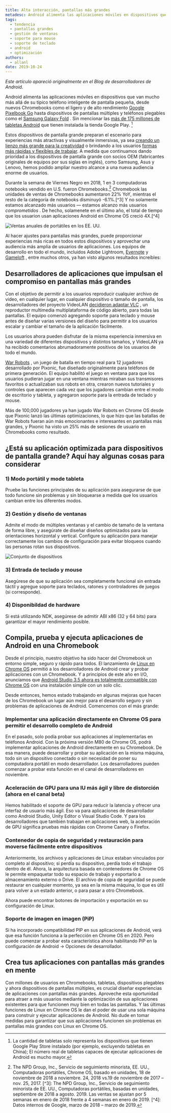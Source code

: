 ```yaml
---
title: Alta interacción, pantallas más grandes
metadesc: Android alimenta las aplicaciones móviles en dispositivos que van mucho más allá de su típico teléfono inteligente de pantalla pequeña.
tags:
  - tendencia
  - pantallas grandes
  - gestión de ventanas
  - soporte para mouse
  - soporte de teclado
  - android
  - optimización
authors:
  - allanl
date: 2019-10-24
---
```


_Este artículo apareció originalmente en el Blog de desarrolladores de Android._

Android alimenta las aplicaciones móviles en dispositivos que van mucho más allá de su típico teléfono inteligente de pantalla pequeña, desde nuevos Chromebooks como el ligero y de alto rendimiento [Google Pixelbook Go](https://store.google.com/us/product/pixelbook_go) hasta dispositivos de pantallas múltiples y teléfonos plegables como el [Samsung Galaxy Fold](https://www.samsung.com/us/mobile/galaxy-fold/) . Sin mencionar las [más de 175 millones de tabletas Android](/{{locale.code}}/posts/expand-your-app-beyond-mobile-to-reach-android-users-at-large) que tienen instalada la tienda Google Play. [^ 1]

[^1]: La cantidad de tabletas solo representa los dispositivos que tienen Google Play Store instalado (por ejemplo, excluyendo tabletas en China); El número real de tabletas capaces de ejecutar aplicaciones de Android es mucho mayor.

Estos dispositivos de pantalla grande preparan el escenario para experiencias más atractivas y visualmente inmersivas, ya sea [creando un lienzo más grande para la creatividad](/{{locale.code}}/stories/concepts) o brindando a los usuarios [formas más rápidas y flexibles de trabajar](/{{locale.code}}/stories/infinite-painter). A medida que continuamos dando prioridad a los dispositivos de pantalla grande con socios OEM (fabricantes originales de equipos por sus siglas en inglés), como Samsung, Asus y Lenovo, hemos podido ampliar nuestro alcance a una nueva audiencia enorme de usuarios.

Durante la semana de Viernes Negro en 2018, 1 en 3 computadoras notebooks vendido en U.S. fueron Chromebooks.[^2] Chromebook las unidades de ventas de Chromebooks aumentaron 22% YoY, mientras el resto de la categoría de notebooks disminuyó -6.1%.[^3] Y no solamente estamos alcanzado más usuarios — estamos alcanzo más usuarios _comprometidos_ . De hecho, solamenete en el último año, el total de tiempo que los usuarion usan aplicaciones Android en Chrome OS creció 4X.[^4]

[^2]: The NPD Group, Inc., Servicio de seguimiento minorista, EE. UU., Computadoras portátiles, Chrome OS, basado en unidades, 18 de noviembre de 2018 a noviembre. 24, 2018 vs.19 de noviembre de 2017 – nov. 25, 2017. [^3]: The NPD Group, Inc., Servicio de seguimiento minorista de EE. UU., Computadoras portátiles, basadas en unidades, septiembre de 2018 a agosto. 2019. Las ventas se ajustan por 5 semanas en enero de 2018 frente a 4 semanas en enero de 2019. [^4]: Datos internos de Google, marzo de 2018 – marzo de 2019.

![Ventas anuales de portátiles en los EE. UU.](ix://posts/high-engagement-larger-screens-how/yoy-notebook-sales.gif)

Al hacer ajustes para pantallas más grandes, puede proporcionar experiencias más ricas en todos estos dispositivos y aprovechar una audiencia más amplia de usuarios de aplicaciones. Los equipos de desarrollo en todo el mundo, incluidos Adobe Lightroom, [Evernote](/{{locale.code}}/stories/evernote) y [Gameloft](/{{locale.code}}/stories/asphalt-8) , entre muchos otros, ya han visto algunos resultados increíbles:

## Desarrolladores de aplicaciones que impulsan el compromiso en pantallas más grandes

Con el objetivo de permitir a los usuarios reproducir cualquier archivo de video, en cualquier lugar, en cualquier dispositivo o tamaño de pantalla, los desarrolladores del proyecto VideoLAN [decidieron adaptar VLC](/{{locale.code}}/stories/vlc) , un reproductor multimedia multiplataforma de código abierto, para todas las pantallas. El equipo comenzó agregando soporte para teclado y mouse antes de diseñar varias versiones del diseño para permitir a los usuarios escalar y cambiar el tamaño de la aplicación fácilmente.

Los usuarios ahora pueden disfrutar de la misma experiencia inmersiva en una variedad de diferentes dispositivos y distintos tamaños, y VideoLAN ya ha recibido comentarios abrumadoramente positivos de los usuarios de todo el mundo.

[War Robots](/{{locale.code}}/stories/war-robots) , un juego de batalla en tiempo real para 12 jugadores desarrollado por Pixonic, fue diseñado originalmente para teléfonos de primera generación. El equipo habilitó el juego en ventana para que los usuarios pudieran jugar en una ventana mientras miraban sus transmisores favoritos o actualizaban sus robots en otra, crearon nuevos tutoriales y controles que aparecen cada vez que los jugadores cambian entre el modo de escritorio y tableta, y agregaron soporte para la entrada de teclado y mouse.

Más de 100,000 jugadores ya han jugado War Robots en Chrome OS desde que Pixonic lanzó las últimas optimizaciones, lo que hizo que las batallas de War Robots fueran aún más emocionantes e interesantes en pantallas más grandes, y Pixonic ha visto un 25% más de sesiones de usuario en Chromebooks como resultado.

## ¿Está su aplicación optimizada para dispositivos de pantalla grande? Aquí hay algunas cosas para considerar

### 1) Modo portátil y mode tableta

Pruebe las funciones principales de su aplicación para asegurarse de que todo funcione sin problemas y sin bloquearse a medida que los usuarios cambian entre los diferentes modos.

### 2) Gestión y diseño de ventanas

Admite el modo de múltiples ventanas y el cambio de tamaño de la ventana de forma libre, y asegúrate de diseñar diseños optimizados para las orientaciones horizontal y vertical. Configure su aplicación para manejar correctamente los cambios de configuración para evitar bloqueos cuando las personas rotan sus dispositivos.

![Conjunto de dispositivos](ix://posts/high-engagement-larger-screens-how/suite-of-devices.png)

### 3) Entrada de teclado y mouse

Asegúrese de que su aplicación sea completamente funcional sin entrada táctil y agregue soporte para teclados, ratones y controladores de juegos (si corresponde).

### 4) Disponibildad de hardware

Si está utilizando NDK, asegúrese de admitir ABI x86 (32 y 64 bits) para garantizar el mayor rendimiento posible.

## Compila, prueba y ejecuta aplicaciones de Android en una Chromebook

Desde el principio, nuestro objetivo ha sido hacer del Chromebook un entorno simple, seguro y rápido para todos. El lanzamiento de [Linux en Chrome OS](/{{locale.code}}/linux) permitió a los desarrolladores de Android crear y probar aplicaciones con un Chromebook. Y a principios de este año en I/O, anunciamos que [Android Studio 3.5 ahora es totalmente compatible con Chrome OS](/{{locale.code}}/posts/chromeos-io-19) con una instalación simple con un solo clic.

Desde entonces, hemos estado trabajando en algunas mejoras que hacen de los Chromebook un lugar aún mejor para el desarrollo seguro y sin problemas de aplicaciones de Android. Comencemos con el más grande:

### Implementar una aplicación directamente en Chrome OS para permitir el desarrollo completo de Android

En el pasado, solo podía probar sus aplicaciones al implementarlas en teléfonos Android. Con la próxima versión M80 de Chrome OS, podrá implementar aplicaciones de Android directamente en su Chromebook. De esa manera, puede desarrollar y probar su aplicación en la misma máquina, todo sin un dispositivo conectado o sin necesidad de poner su computadora portátil en modo desarrollador. Los desarrolladores pueden comenzar a probar esta función en el canal de desarrolladores en noviembre.

### Aceleración de GPU para una IU más ágil y libre de distorción (ahora en el canal beta)

Hemos habilitado el soporte de GPU para reducir la latencia y ofrecer una interfaz de usuario más ágil. Eso va para aplicaciones de desarrollador como Android Studio, Unity Editor o Visual Studio Code. Y para los desarrolladores que también trabajan en aplicaciones web, la aceleración de GPU significa pruebas más rápidas con Chrome Canary o Firefox.

### Contenedor de copia de seguridad y restauración para moverse fácilmente entre dispositivos

Anteriormente, los archivos y aplicaciones de Linux estaban vinculados por completo al dispositivo; si perdía su dispositivo, perdía todo el trabajo dentro de él. Ahora, la arquitectura basada en contenedores de Chrome OS le permite empaquetar todo su espacio de trabajo y exportarlo a almacenamiento externo o Drive. El archivo de copia de seguridad se puede restaurar en cualquier momento, ya sea en la misma máquina, lo que es útil para volver a un estado anterior, o para pasar a otro Chromebook.

Ahora puede encontrar botones de importación y exportación en su configuración de Linux.

### Soporte de imagen en imagen (PiP)

Si ha incorporado compatibilidad PIP en sus aplicaciones de Android, verá que esa función funciona a la perfección en Chrome OS en 2020. Pero puede comenzar a probar esta característica ahora habilitando PiP en la configuración de Android → Opciones de desarrollador.

## Crea tus aplicaciones con pantallas más grandes en mente

Con millones de usuarios en Chromebooks, tabletas, dispositivos plegables y ahora dispositivos de pantallas múltiples, es crucial diseñar experiencias de aplicaciones con pantallas más grandes. Aproveche esta oportunidad para atraer a más usuarios mediante la optimización de sus aplicaciones existentes para que funcionen muy bien en todas las pantallas. Y las últimas funciones de Linux en Chrome OS le dan el poder de usar una sola máquina para construir y ejecutar aplicaciones de Android. No dude en tomar medidas para garantizar que sus aplicaciones funcionen sin problemas en pantallas más grandes con Linux en Chrome OS.
